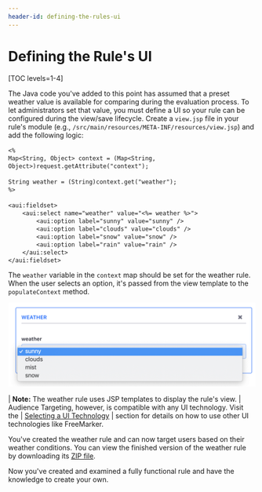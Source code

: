 ```yaml
---
header-id: defining-the-rules-ui
---
```


# Defining the Rule's UI

[TOC levels=1-4]

The Java code you've added to this point has assumed that a preset weather value
is available for comparing during the evaluation process. To let administrators
set that value, you must define a UI so your rule can be configured during the
view/save lifecycle. Create a `view.jsp`
file in your rule's module (e.g.,
`/src/main/resources/META-INF/resources/view.jsp`) and add the following logic:

```markup
<%
Map<String, Object> context = (Map<String, Object>)request.getAttribute("context");

String weather = (String)context.get("weather");
%>

<aui:fieldset>
    <aui:select name="weather" value="<%= weather %>">
        <aui:option label="sunny" value="sunny" />
        <aui:option label="clouds" value="clouds" />
        <aui:option label="snow" value="snow" />
        <aui:option label="rain" value="rain" />
    </aui:select>
</aui:fieldset>
```

The `weather` variable in the `context` map should be set for the weather rule.
When the user selects an option, it's passed from the view template to the
`populateContext` method.

![Figure 1: The weather rule uses a `select` drop-down box to set the weather value.](../../../images-dxp/select-box-rule.png)

| **Note:** The weather rule uses JSP templates to display the rule's view.
| Audience Targeting, however, is compatible with any UI technology. Visit the
| [Selecting a UI Technology](/develop/tutorial/-/knowledge_base/7-1/best-practices-for-audience-targeting#selecting-a-ui-technology)
| section for details on how to use other UI technologies like FreeMarker.

You've created the weather rule and can now target users based on their weather
conditions. You can view the finished version of the weather rule by downloading
its
[ZIP file](https://portal.liferay.dev/documents/113763090/114000653/weather-7-1.zip/c1865f26-c4df-f4fa-a012-459e23d3b3c8?t=1565967914487).

Now you've created and examined a fully functional rule and have the knowledge
to create your own.
